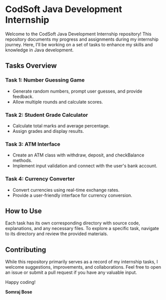 # CodSoft Java Development Internship

Welcome to the CodSoft Java Development Internship repository! This repository documents my progress and assignments during my internship journey. Here, I'll be working on a set of tasks to enhance my skills and knowledge in Java development.

## Tasks Overview

### Task 1: Number Guessing Game
- Generate random numbers, prompt user guesses, and provide feedback.
- Allow multiple rounds and calculate scores.

### Task 2: Student Grade Calculator
- Calculate total marks and average percentage.
- Assign grades and display results.

### Task 3: ATM Interface
- Create an ATM class with withdraw, deposit, and checkBalance methods.
- Implement input validation and connect with the user's bank account.

### Task 4: Currency Converter
- Convert currencies using real-time exchange rates.
- Provide a user-friendly interface for currency conversion.


## How to Use
Each task has its own corresponding directory with source code, explanations, and any necessary files. To explore a specific task, navigate to its directory and review the provided materials.

## Contributing
While this repository primarily serves as a record of my internship tasks, I welcome suggestions, improvements, and collaborations. Feel free to open an issue or submit a pull request if you have any valuable input.

Happy coding!

**Somraj Bose**
